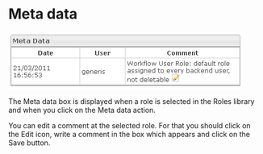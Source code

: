 <!--
parent: 'Manage Roles'
created_at: '2012-04-18 17:02:56'
updated_at: '2013-03-13 14:34:38'
authors:
    - 'Jérôme Bogaerts'
contributors:
    - 'Sophie Doublet'
tags:
    - 'Manage Roles'
-->

Meta data
=========

![](../resources/roles-metadata.png)

The Meta data box is displayed when a role is selected in the Roles library and when you click on the Meta data action.

You can edit a comment at the selected role. For that you should click on the Edit icon, write a comment in the box which appears and click on the Save button.


